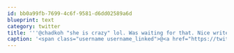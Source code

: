 ```yaml
---
id: bb0a99fb-7699-4c6f-9581-d6dd02589a6d
blueprint: text
category: twitter
title: '''@chadkoh "she is crazy" lol. Was waiting for that. Nice write-up though. I too am wavering, but between Liberals and Green'
caption: '<span class="username username_linked">@<a href="https://twitter.com/chadkoh" title="Chad Kohalyk">chadkoh</a></span> "she is crazy" lol. Was waiting for that. Nice write-up though. I too am wavering, but between Liberals and Green'
---
```


